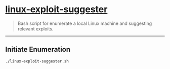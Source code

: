 # [linux-exploit-suggester](https://github.com/mzet-/linux-exploit-suggester)

> Bash script for enumerate a local Linux machine and suggesting relevant exploits.

---

## Initiate Enumeration

```bash
./linux-exploit-suggester.sh
```
